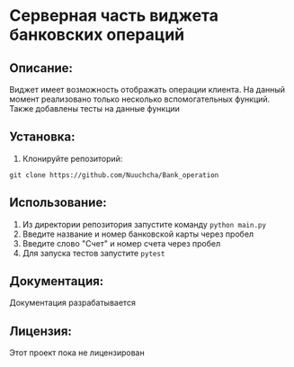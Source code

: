 # Cерверная часть виджета банковских операций


## Описание:

Виджет имеет возможность отображать операции клиента. На данный момент реализовано только несколько вспомогательных функций.
Также добавлены тесты на данные функции

## Установка:
1. Клонируйте репозиторий:
```
git clone https://github.com/Nuuchcha/Bank_operation
```

## Использование:

1. Из директории репозитория запустите команду `python main.py`
2. Введите название и номер банковской карты через пробел
3. Введите слово "Счет" и номер счета через пробел
4. Для запуска тестов запустите `pytest`

## Документация:

Документация разрабатывается

## Лицензия:

Этот проект пока не лицензирован